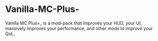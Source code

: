 # Vanilla-MC-Plus-
Vanilla MC Plus+_ is a mod-pack that improves your HUD, your UI, massively improves your performance, and other mods to improve your QoL.
